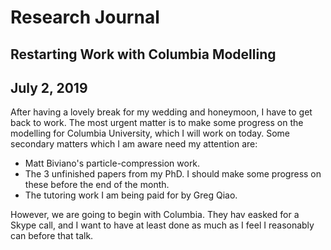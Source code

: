 # Research Journal

## Restarting Work with Columbia Modelling  

## July 2, 2019

After having a lovely break for my wedding and honeymoon, I have to get back to work. The most urgent matter is to make some progress on the modelling for Columbia University, which I will work on today. Some secondary matters which I am aware need my attention are:

 - Matt Biviano's particle-compression work.
 - The 3 unfinished papers from my PhD. I should make some progress on these before the end of the month.
 - The tutoring work I am being paid for by Greg Qiao.

However, we are going to begin with Columbia. They hav easked for a Skype call, and I want to have at least done as much as I feel I reasonably can before that talk. 
